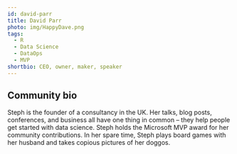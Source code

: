 ```yaml
---
id: david-parr
title: David Parr
photo: img/HappyDave.png
tags:
  - R
  - Data Science
  - DataOps
  - MVP
shortbio: CEO, owner, maker, speaker
---
```


## Community bio
Steph is the founder of a consultancy in the UK. Her talks, blog posts, conferences, and business all have one thing in common – they help people get started with data science. Steph holds the Microsoft MVP award for her community contributions. In her spare time, Steph plays board games with her husband and takes copious pictures of her doggos.

